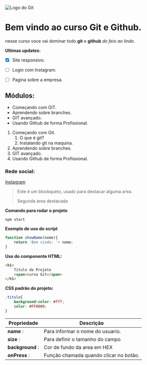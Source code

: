 ![Logo do Git](https://sujeitoprogramador.com/wp-content/uploads/2021/04/gitimage.png)

# Bem vindo ao curso Git e Github.
nesse curso voce vai dominar todo **git** e **github** _do feio ao lindo._

**Ultimas updates:**
- [x] Site responsivo.
- [ ] Login com Instagram.
- [ ] Pagina sobre  a empresa.



## Módulos:
* Começando com GIT.
* Aprendendo sobre branches.
* GIT avançado.
* Usando Github de forma Profissional.

1. Começando com Git.
    1. O que é git?
    2. Instalando git na maquina.
2. Aprendendo sobre branches.
3. GIT avançado.
4. Usando Github de forma Profissional.

### Rede social:
[ Instagram](https://instagram.com/jpbertilhooficial)

>Este é um blockqueto, usado para destacar alguma area.
>
>Segunda area destacada


**Comando para rodar o projeto**

```node
npm start
```

**Exemplo de uso do script**
```js
function showName(nome){
    return 'Bem vindo: '+ nome;
}

```

**Uso do componente HTML:**
```html
<h1>
    Titulo do Projeto
    <span>curso Git</span>
</h1>
```

**CSS padrão do projeto:**
```css
.titulo{
    background-color: #fff;
    color: #FF0000;
}
```

Propriedade | Descrição
---------- | ----------
**name** : | Para informar o nome do usuario.
**size** : | Para definir o tamanho do campo
**background** : | Cor de fundo da area em HEX
**onPress** : | Função chamada quando clicar no botão.